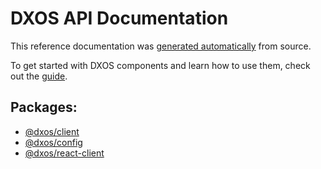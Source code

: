 # DXOS API Documentation

This reference documentation was [generated automatically](/guide/contributing/documentation#generated-documentation) from source.

To get started with DXOS components and learn how to use them, check out the [guide](/guide/).

## Packages:

- [@dxos/client](/api/@dxos/client)
- [@dxos/config](/api/@dxos/config)
- [@dxos/react-client](/api/@dxos/react-client)
